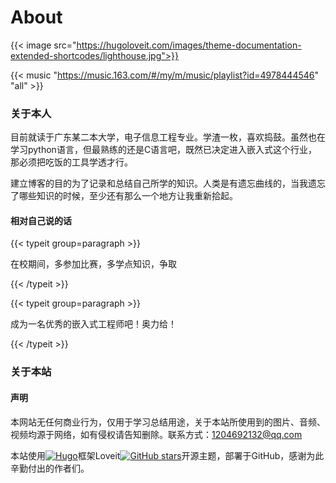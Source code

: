# About




{{< image src="https://hugoloveit.com/images/theme-documentation-extended-shortcodes/lighthouse.jpg">}}



{{< music "https://music.163.com/#/my/m/music/playlist?id=4978444546" "all" >}}

### 关于本人

目前就读于广东某二本大学，电子信息工程专业。学渣一枚，喜欢捣鼓。虽然也在学习python语言，但最熟练的还是C语言吧，既然已决定进入嵌入式这个行业，那必须把吃饭的工具学透才行。

建立博客的目的为了记录和总结自己所学的知识。人类是有遗忘曲线的，当我遗忘了哪些知识的时候，至少还有那么一个地方让我重新拾起。

#### 相对自己说的话

{{< typeit group=paragraph >}}

在校期间，多参加比赛，多学点知识，争取

{{< /typeit >}}

{{< typeit group=paragraph >}}

成为一名优秀的嵌入式工程师吧！奥力给！

{{< /typeit >}}

### 关于本站

#### 声明

本网站无任何商业行为，仅用于学习总结用途，关于本站所使用到的图片、音频、视频均源于网络，如有侵权请告知删除。联系方式：1204692132@qq.com

本站使用[![Hugo](https://img.shields.io/badge/Hugo-%5E0.62.0-ff4088?style=flat-square&logo=hugo)](https://gohugo.io/)框架Loveit[![GitHub stars](https://img.shields.io/github/stars/dillonzq/LoveIt?style=social)](https://github.com/dillonzq/LoveIt)开源主题，部署于GitHub，感谢为此辛勤付出的作者们。


